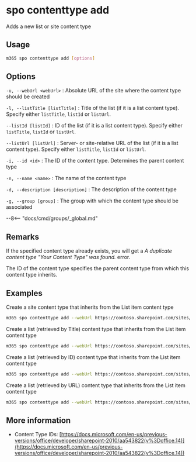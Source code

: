 # spo contenttype add

Adds a new list or site content type

## Usage

```sh
m365 spo contenttype add [options]
```

## Options

`-u, --webUrl <webUrl>`
: Absolute URL of the site where the content type should be created

`-l, --listTitle [listTitle]`
: Title of the list (if it is a list content type). Specify either `listTitle`, `listId` or `listUrl`.

`--listId [listId]`
: ID of the list (if it is a list content type). Specify either `listTitle`, `listId` or `listUrl`.

`--listUrl [listUrl]`
: Server- or site-relative URL of the list (if it is a list content type). Specify either `listTitle`, `listId` or `listUrl`.

`-i, --id <id>`
: The ID of the content type. Determines the parent content type

`-n, --name <name>`
: The name of the content type

`-d, --description [description]`
: The description of the content type

`-g, --group [group]`
: The group with which the content type should be associated

--8<-- "docs/cmd/groups/_global.md"

## Remarks

If the specified content type already exists, you will get a _A duplicate content type "Your Content Type" was found._ error.

The ID of the content type specifies the parent content type from which this content type inherits.

## Examples

Create a site content type that inherits from the List item content type

```sh
m365 spo contenttype add --webUrl https://contoso.sharepoint.com/sites/contoso-sales --name 'PnP Alert' --id 0x01007926A45D687BA842B947286090B8F67D --group 'PnP Content Types'
```

Create a list (retrieved by Title) content type that inherits from the List item content type

```sh
m365 spo contenttype add --webUrl https://contoso.sharepoint.com/sites/contoso-sales --listTitle Alerts --name 'PnP Alert' --id 0x01007926A45D687BA842B947286090B8F67D
```

Create a list (retrieved by ID) content type that inherits from the List item content type

```sh
m365 spo contenttype add --webUrl https://contoso.sharepoint.com/sites/contoso-sales --listId '8c7a0fcd-9d64-4634-85ea-ce2b37b2ec0c' --name 'PnP Alert' --id 0x01007926A45D687BA842B947286090B8F67D
```

Create a list (retrieved by URL) content type that inherits from the List item content type

```sh
m365 spo contenttype add --webUrl https://contoso.sharepoint.com/sites/contoso-sales --listUrl '/Shared Documents' --name 'PnP Alert' --id 0x01007926A45D687BA842B947286090B8F67D
```

## More information

- Content Type IDs: [https://docs.microsoft.com/en-us/previous-versions/office/developer/sharepoint-2010/aa543822(v%3Doffice.14)](https://docs.microsoft.com/en-us/previous-versions/office/developer/sharepoint-2010/aa543822(v%3Doffice.14))
